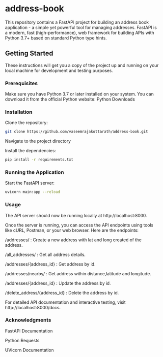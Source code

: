 # address-book

This repository contains a FastAPI project for building an address book application - a simple yet powerful tool for managing addresses. FastAPI is a modern, fast (high-performance), web framework for building APIs with Python 3.7+ based on standard Python type hints.

## Getting Started

These instructions will get you a copy of the project up and running on your local machine for development and testing purposes.

### Prerequisites

Make sure you have Python 3.7 or later installed on your system. You can download it from the official Python website: Python Downloads

### Installation

Clone the repository:
```bash
git clone https://github.com/vaseemrajakottarath/address-book.git
```
Navigate to the project directory

Install the dependencies:

```bash
pip install -r requirements.txt
```
### Running the Application

Start the FastAPI server:
```bash
uvicorn main:app --reload
```
### Usage

The API server should now be running locally at http://localhost:8000.

Once the server is running, you can access the API endpoints using tools like cURL, Postman, or your web browser. Here are the endpoints:

/addresses/ : Create a new  address with lat and long created of the address.

/all_addresses/ : Get all address details.

/addresses/{address_id} : Get address by id.

/addresses/nearby/ : Get address within distance,latitude and longitude.

/addresses/{address_id} : Update the address by id.

/delete_address/{address_id} : Delete the address by id.

For detailed API documentation and interactive testing, visit http://localhost:8000/docs.

### Acknowledgments

FastAPI Documentation

Python Requests

UVicorn Documentation
